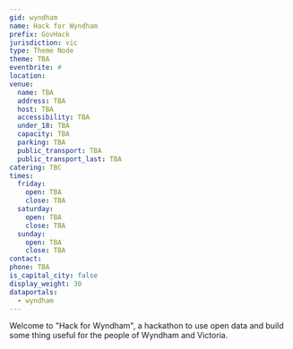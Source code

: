 ```yaml
---
gid: wyndham
name: Hack for Wyndham
prefix: GovHack
jurisdiction: vic
type: Theme Node
theme: TBA
eventbrite: #
location:
venue:
  name: TBA
  address: TBA
  host: TBA
  accessibility: TBA
  under_18: TBA
  capacity: TBA
  parking: TBA
  public_transport: TBA
  public_transport_last: TBA 
catering: TBC
times:
  friday:
    open: TBA
    close: TBA
  saturday:
    open: TBA
    close: TBA
  sunday:
    open: TBA
    close: TBA
contact:
phone: TBA
is_capital_city: false
display_weight: 30
dataportals:
  - wyndham
---
```


Welcome to "Hack for Wyndham", a hackathon to use open data and build some thing useful for the people of Wyndham and Victoria.